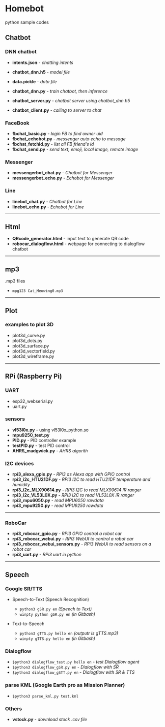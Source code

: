 # Homebot 
python sample codes

## Chatbot

### DNN chatbot
* **intents.json** - *chatting intents*
* **chatbot_dnn.h5** - *model file*
* **data.pickle** - *data file*
* **chatbot_dnn.py** - *train chatbot, then inference*

* **chatbot_server.py** - *chatbot server using chatbot_dnn.h5*
* **chatbot_client.py** - *calling to server to chat*

### FaceBook
* **fbchat_basic.py** - *login FB to find owner uid* <br />
* **fbchat_echobot.py** - *messenger auto echo to message* <br />
* **fbchat_fetchid.py** - *list all FB friend's id* <br />
* **fbchat_send.py** - *send text, emoji, local image, remote image* <br />

### Messenger
* **messengerbot_chat.py** - *Chatbot for Messenger* <br />
* **messengerbot_echo.py** - *Echobot for Messenger* <br />

### Line
* **linebot_chat.py** - *Chatbot for Line* <br />
* **linebot_echo.py** - *Echobot for Line* <br />

---
## Html
* **QRcode_generator.html** - input text to generate QR code
* **robocar_dialogflow.html** - webpage for connecting to dialogflow chatbot

---
## mp3 
.mp3 files<br>
* `mpg123 Cat_Meowing0.mp3`<br>

---
## Plot

### examples to plot 3D
* plot3d_curve.py
* plot3d_dots.py
* plot3d_surface.py
* plot3d_vectorfield.py
* plot3d_wireframe.py

---
## RPi (Raspberry Pi)

### UART
* esp32_webserial.py
* uart.py

### sensors
* **vl53l0x.py** - using vl53l0x_python.so
* **mpu9250_test.py**
* **PID.py** - PID controller example
* **testPID.py** - test PID control
* **AHRS_madgwick.py** - *AHRS algorith*

### I2C devices
* **rpi3_alexa_gpio.py** - *RPi3 as Alexa app with GPIO control*
* **rpi3_i2c_HTU21DF.py** - *RPi3 I2C to read HTU21DF temperature and humidity*
* **rpi3_i2c_MLX90614.py** - *RPi3 I2C to read MLX90614 IR ranger*
* **rpi3_i2c_VL53L0X.py**  - *RPi3 I2C to read VL53L0X IR ranger*
* **rpi3_mpu6050.py**  - *read MPU6050 rawdata*
* **rpi3_mpu9250.py**  - *read MPU9250 rawdata*

---
### RoboCar
* **rpi3_robocar_gpio.py**  - *RPi3 GPIO control a robot car* <br>
* **rpi3_robocar_webui.py** - *RPi3 WebUI to control a robot car* <br>
* **rpi3_robocar_webui_sensors.py** - *RPi3 WebUI to read sensors on a robot car* <br>
* **rpi3_uart.py**          - *RPi3 uart in python*<br>

---
## Speech 

### Google SR/TTS
* Speech-to-Text (Speech Recognition)
  - `python3 gSR.py en`        *(Speech to Text)*<br>
  - `winpty python gSR.py en`  *(in Gitbash)*<br>
  
* Text-to-Speech
  - `python3 gTTS.py hello en` *(outputr is gTTS.mp3)*<br>
  - `winpty gTTS.py hello en` *(in Gitbash)*<br>
  
### Dialogflow
* `$python3 dialogflow_test.py hello en` - *test Dialogflow agent*<br>
* `$python3 dialogflow_gSR.py en` - *Dialogflow with SR*<br>
* `$python3 dialogflow_gSTT.py en` - *Dialogflow with SR & TTS*<br>

### parse KML (Google Earth pro as Mission Planner)
* `$python3 parse_kml.py test.kml`<br>

### Others
* **vstock.py** - *download stock .csv file*

